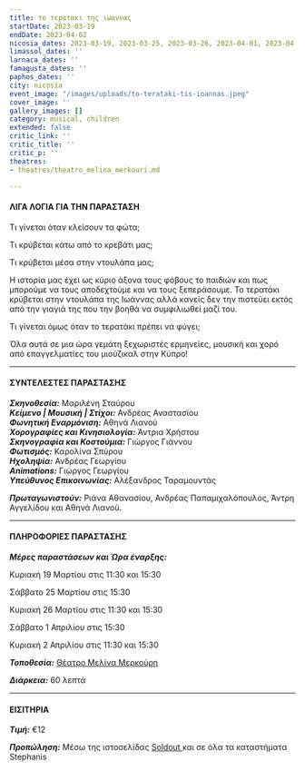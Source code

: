 ```yaml
---
title: το τερατακι της ιωαννας
startDate: 2023-03-19
endDate: 2023-04-02
nicosia_dates: 2023-03-19, 2023-03-25, 2023-03-26, 2023-04-01, 2023-04-02
limassol_dates: ''
larnaca_dates: ''
famagusta_dates: ''
paphos_dates: ''
city: nicosia
event_image: "/images/uploads/to-terataki-tis-ioannas.jpeg"
cover_image: ''
gallery_images: []
category: musical, children
extended: false
critic_link: ''
critic_title: ''
critic_p: ''
theatres:
- theatres/theatro_melina_merkouri.md

---
```

#### ΛΙΓΑ ΛΟΓΙΑ ΓΙΑ ΤΗΝ ΠΑΡΑΣΤΑΣΗ

Τι γίνεται όταν κλείσουν τα φώτα;

Τι κρύβεται κάτω από το κρεβάτι μας;

Τι κρύβεται μέσα στην ντουλάπα μας;

Η ιστορία μας έχει ως κύριο άξονα τους φόβους το παιδιών και πως μπορούμε να τους αποδεχτούμε και να τους ξεπεράσουμε. Το τερατάκι κρύβεται στην ντουλάπα της Ιωάννας αλλά κανείς δεν την πιστεύει εκτός από την γιαγιά της που την βοηθά να συμφιλιωθεί μαζί του.

Τι γίνεται όμως όταν το τερατάκι πρέπει να φύγει;

Όλα αυτά σε μια ώρα γεμάτη ξεχωριστές ερμηνείες, μουσική και χορό από επαγγελματίες του μιούζικαλ στην Κύπρο!

***

#### ΣΥΝΤΕΛΕΣΤΕΣ ΠΑΡΑΣΤΑΣΗΣ

**_Σκηνοθεσία:_** Μαριλένη Σταύρου  
**_Κείμενο | Μουσική | Στίχοι:_** Ανδρέας Αναστασίου  
**_Φωνητική Εναρμόνιση:_** Αθηνά Λιανού  
**_Χορογραφίες και Κινησιολογία:_** Άντρια Χρήστου  
**_Σκηνογραφία και Κοστούμια:_** Γιώργος Γιάννου  
**_Φωτισμός:_** Καρολίνα Σπύρου  
**_Ηχοληψία:_** Ανδρέας Γεωργίου  
**_Animations:_** Γιώργος Γεωργίου  
**_Υπεύθυνος Επικοινωνίας:_** Αλέξανδρος Ταραμουντάς

**_Πρωταγωνιστούν:_** Ριάνα Αθανασίου, Ανδρέας Παπαμιχαλόπουλος, Άντρη Αγγελίδου και Αθηνά Λιανού.

***

#### ΠΛΗΡΟΦΟΡΙΕΣ ΠΑΡΑΣΤΑΣΗΣ

**_Μέρες παραστάσεων και Ώρα έναρξης:_**

Κυριακή 19 Μαρτίου στις 11:30 και 15:30

Σάββατο 25 Μαρτίου στις 15:30

Κυριακή 26 Μαρτίου στις 11:30 και 15:30

Σάββατο 1 Απριλίου στις 15:30

Κυριακή 2 Απριλίου στις 11:30 και 15:30

**_Τοποθεσία:_** [Θέατρο Μελίνα Μερκούρη](?#map)

**_Διάρκεια:_** 60 λεπτά

***

#### ΕΙΣΙΤΗΡΙΑ

**_Τιμή:_** €12

**_Προπώληση:_** Μέσω της ιστοσελίδας [Soldout ](https://www.soldoutticketbox.com/to-terataki-tis-ioannas-2023/?lang=el)και σε όλα τα καταστήματα Stephanis